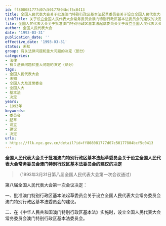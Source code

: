 ```yaml
---
id: ff808081777d07c50177804bcf5c0413
title: 全国人民代表大会关于批准澳门特别行政区基本法起草委员会关于设立全国人民代表大会常务委员会澳门特别行政区基本法委员会的建议的决定
LinkTitle: 关于设立全国人民代表大会常务委员会澳门特别行政区基本法委员会的建议的决定
file: 全国人民代表大会关于批准澳门特别行政区基本法起草委员会关于设立全国人民代表大会常务委员会澳门特别行政区基本法委员会的建议的决定_ff808081777d07c50177804bcf5c0413.docx
author: 全国人民代表大会
date: '1993-03-31'
publication_date: ''
effective_date: '1993-03-31'
status: 未知
group: 有关法律问题和重大问题的决定（部分）
categories:
- 法律
- 有关法律问题和重大问题的决定（部分）
tags:
- 全国人民代表大会
- 未知
- 全国人大及其常委会
- 全国人大
- 基本法
- 决定
years:
- 1993年
keywords:
- 委员会
- 起草
- 设立
- 建议
- 决定
urls:
- https://flk.npc.gov.cn/detail?id=ff808081777d07c50177804bcf5c0413
---
```


**全国人民代表大会关于批准澳门特别行政区基本法起草委员会关于设立全国人民代表大会常务委员会澳门特别行政区基本法委员会的建议的决定**

> （1993年3月31日第八届全国人民代表大会第一次会议通过）

第八届全国人民代表大会第一次会议决定：

一、批准澳门特别行政区基本法起草委员会关于设立全国人民代表大会常务委员会澳门特别行政区基本法委员会的建议。

二、在《中华人民共和国澳门特别行政区基本法》实施时，设立全国人民代表大会常务委员会澳门特别行政区基本法委员会。

